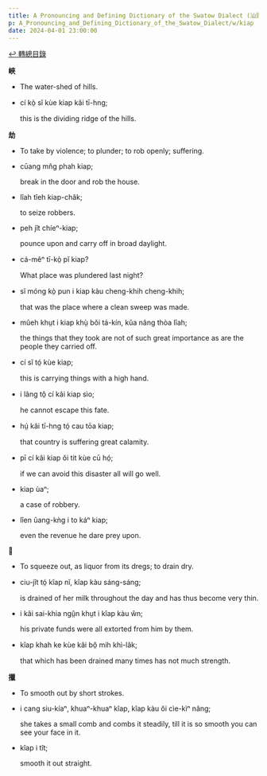 ```yaml
---
title: A Pronouncing and Defining Dictionary of the Swatow Dialect (汕頭方言音義字典) / kiap
p: A_Pronouncing_and_Defining_Dictionary_of_the_Swatow_Dialect/w/kiap
date: 2024-04-01 23:00:00
---
```


[↩️ 轉總目錄](/A_Pronouncing_and_Defining_Dictionary_of_the_Swatow_Dialect)


**峽**
- The water-shed of hills.

- cí kò̤ sĭ kùe kiap kâi tī-hng;

  this is the dividing ridge of the hills.

**劫**
- To take by violence; to plunder; to rob openly; suffering.

- cūang mn̂g phah kiap;

  break in the door and rob the house.

- lîah tîeh kiap-châk;

  to seize robbers.

- peh jît chíeⁿ-kiap;

  pounce upon and carry off in broad daylight.

- cá-mêⁿ tī-kò̤ pĭ kiap?

  What place was plundered last night?

- sĭ móng kò̤ pun i kiap kàu cheng-khih cheng-khih;

  that was the place where a clean sweep was made.

- mûeh khṳt i kiap khṳ̀ bŏi tá-kín, kŭa nâng thòa lîah;

  the things that they took are not of such great importance as are the people they carried off.

- cí sĭ tó̤ kùe kiap;

  this is carrying things with a high hand.

- i lâng tô̤ cí kâi kiap sìo;

  he cannot escape this fate.

- hṳ́ kâi tī-hng tó̤ cau tōa kiap;

  that country is suffering great calamity.

- pī cí kâi kiap ŏi tit kùe cū hó̤;

  if we can avoid this disaster all will go well.

- kiap ùaⁿ;

  a case of robbery.

- lîen ûang-kǹg i to káⁿ kiap;

  even the revenue he dare prey upon.

**𢯰**
- To squeeze out, as liquor from its dregs; to drain dry.

- ciu-jît tó̤ kîap nĭ, kîap kàu sáng-sáng;

  is drained of her milk throughout the day and has thus become very thin.

- i kâi sai-khia ngṳ̂n khṳt i kîap kàu ŵn;

  his private funds were all extorted from him by them.

- kîap khah ke kùe kâi bô̤ mih khì-lâk;

  that which has been drained many times has not much strength.

**擸**
- To smooth out by short strokes.

- i cang siu-kíaⁿ, khuaⁿ-khuaⁿ kîap, kîap kàu ŏi cìe-kìⁿ nâng;

  she takes a small comb and combs it steadily, till it is so smooth you can see your face in it.

- kîap i tît;

  smooth it out straight.